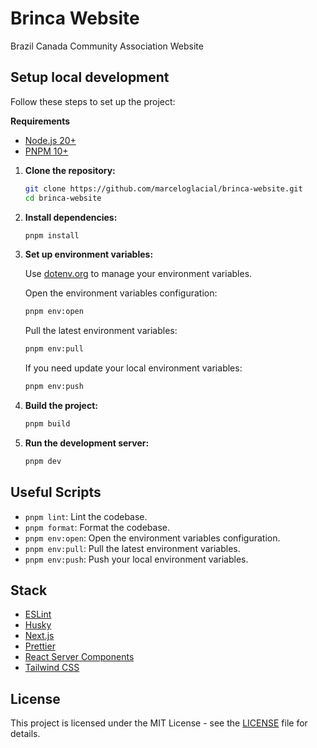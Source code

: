 # Brinca Website

Brazil Canada Community Association Website


## Setup local development

Follow these steps to set up the project:

**Requirements**

- [Node.js 20+](https://nodejs.org/)
- [PNPM 10+](https://pnpm.io/)

1. **Clone the repository:**

   ```sh
   git clone https://github.com/marceloglacial/brinca-website.git
   cd brinca-website
   ```

2. **Install dependencies:**

   ```sh
   pnpm install
   ```

3. **Set up environment variables:**

   Use [dotenv.org](https://dotenv.org/) to manage your environment variables.

   Open the environment variables configuration:

   ```sh
   pnpm env:open
   ```

   Pull the latest environment variables:

   ```sh
   pnpm env:pull
   ```

   If you need update your local environment variables:

   ```sh
   pnpm env:push
   ```

4. **Build the project:**

   ```sh
   pnpm build
   ```

5. **Run the development server:**

   ```sh
   pnpm dev
   ```

## Useful Scripts

- `pnpm lint`: Lint the codebase.
- `pnpm format`: Format the codebase.
- `pnpm env:open`: Open the environment variables configuration.
- `pnpm env:pull`: Pull the latest environment variables.
- `pnpm env:push`: Push your local environment variables.

## Stack

- [ESLint](https://eslint.org/)
- [Husky](https://typicode.github.io/husky/)
- [Next.js](https://nextjs.org/)
- [Prettier](https://prettier.io/)
- [React Server Components](https://react.dev/reference/rsc/server-components)
- [Tailwind CSS](https://tailwindcss.com/)


## License

This project is licensed under the MIT License - see the [LICENSE](LICENSE) file for details.